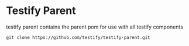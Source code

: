 Testify Parent
==============

testify parent contains the parent pom for use with all testify components

```
git clone https://github.com/testify/testify-parent.git
```
